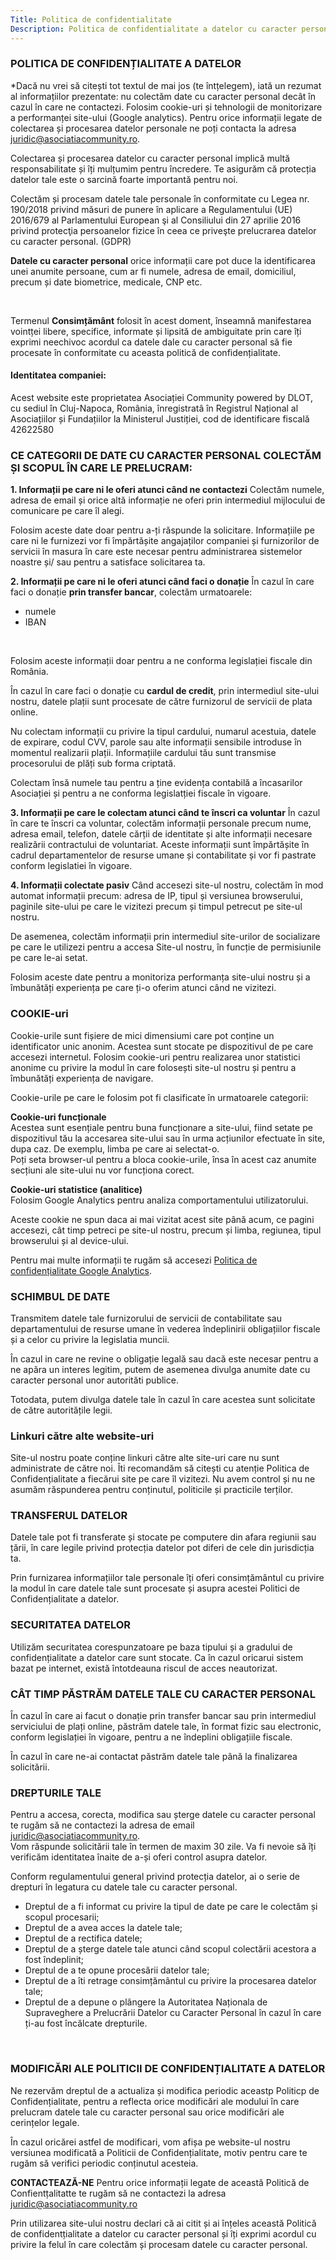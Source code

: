 ```yaml
---
Title: Politica de confidentialitate 
Description: Politica de confidentialitate a datelor cu caracter personal Asociatia Community powered by DLOT
---
```


### POLITICA DE CONFIDENȚIALITATE A DATELOR

*Dacă nu vrei să citești tot textul de mai jos (te întțelegem), iată un rezumat al informațiilor prezentate: nu colectăm date cu caracter personal decât în cazul în care ne contactezi. Folosim cookie-uri și tehnologii de monitorizare a performanței site-ului (Google analytics). Pentru orice informații legate de colectarea și procesarea datelor personale ne poți contacta la adresa [juridic@asociatiacommunity.ro](juridic@asociatiacommunity.ro).

Colectarea și procesarea datelor cu caracter personal implică multă responsabilitate și îți mulțumim pentru încredere. Te asigurăm că protecția datelor tale este o sarcină foarte importantă pentru noi.

Colectăm și procesam datele tale personale în conformitate cu Legea nr. 190/2018 privind măsuri de punere în aplicare a Regulamentului (UE) 2016/679 al Parlamentului European şi al Consiliului din 27 aprilie 2016 privind protecţia persoanelor fizice în ceea ce priveşte prelucrarea datelor cu caracter personal. (GDPR)

**Datele cu caracter personal** orice informații care pot duce la identificarea unei anumite persoane, cum ar fi numele, adresa de email, domiciliul, precum și date biometrice, medicale, CNP etc.

<br>

Termenul **Consimțământ** folosit în acest doment, înseamnă manifestarea vointței libere, specifice, informate și lipsită de ambiguitate prin care îți exprimi neechivoc acordul ca datele dale cu caracter personal să fie procesate în conformitate cu aceasta politică de confidențialitate. 

#### Identitatea companiei:
Acest website este proprietatea Asociației Community powered by DLOT, cu sediul în Cluj-Napoca, România, înregistratâ în Registrul Național al Asociațiilor și Fundațiilor la Ministerul Justiției, cod de identificare fiscală 42622580

### CE CATEGORII DE DATE CU CARACTER PERSONAL COLECTĂM ȘI SCOPUL ÎN CARE LE PRELUCRAM:

**1. Informații pe care ni le oferi atunci când ne contactezi**
Colectăm numele, adresa de email și orice altă informație ne oferi prin intermediul mijlocului de comunicare pe care îl alegi.

Folosim aceste date doar pentru a-ți răspunde la solicitare. Informațiile pe care ni le furnizezi vor fi împărtășite angajaților companiei și furnizorilor de servicii în masura în care este necesar pentru administrarea sistemelor noastre și/ sau pentru a satisface solicitarea ta.

**2. Informații pe care ni le oferi atunci când faci o donație**
În cazul în care faci o donație **prin transfer bancar**, colectăm urmatoarele:
* numele
* IBAN

<br>

Folosim aceste informații doar pentru a ne conforma legislației fiscale din România.

În cazul în care faci o donație cu **cardul de credit**, prin intermediul site-ului nostru, datele plații sunt procesate de către furnizorul de servicii de plata online.

Nu colectam informații cu privire la tipul cardului, numarul acestuia, datele de expirare, codul CVV, parole sau alte informații sensibile introduse în momentul realizarii plații. Informațiile cardului tău sunt transmise procesorului de plăți sub forma criptată.

Colectam însă numele tau pentru a ține evidența contabilă a încasarilor Asociației și pentru a ne conforma legislatției fiscale în vigoare.

[comment]: # (add information for online payment practices regarding data protection)

**3. Informații pe care le colectam atunci când te înscri ca voluntar**
În cazul în care te înscri ca voluntar, colectăm informații personale precum nume, adresa email, telefon, datele cărții de identitate și alte informații necesare realizării contractului de voluntariat. Aceste informații sunt împărtășite în cadrul departamentelor de resurse umane și contabilitate și vor fi pastrate conform legislatiei în vigoare.

**4. Informații colectate pasiv**
Când accesezi site-ul nostru, colectăm în mod automat informații precum: adresa de IP, tipul și versiunea browserului, paginile site-ului pe care le vizitezi precum și timpul petrecut pe site-ul nostru. 

De asemenea, colectăm informații prin intermediul site-urilor de socializare pe care le utilizezi pentru a accesa Site-ul nostru, în funcție de permisiunile pe care le-ai setat.

Folosim aceste date pentru a monitoriza performanța site-ului nostru și a îmbunătăți experiența pe care ți-o oferim atunci când ne vizitezi.

### COOKIE-uri
Cookie-urile sunt fișiere de mici dimensiumi care pot conține un identificator unic anonim. Acestea sunt stocate pe dispozitivul de pe care accesezi internetul. Folosim cookie-uri pentru realizarea unor statistici anonime cu privire la modul în care folosești site-ul nostru și pentru a îmbunătăți experiența de navigare. 

Cookie-urile pe care le folosim pot fi clasificate în urmatoarele categorii:  

**Cookie-uri funcționale**  
Acestea sunt esențiale pentru buna funcționare a site-ului, fiind setate pe dispozitivul tău la accesarea site-ului sau în urma acțiunilor efectuate în site, dupa caz. De exemplu, limba pe care ai selectat-o.   
Poți seta browser-ul pentru a bloca cookie-urile, însa în acest caz anumite secțiuni ale site-ului nu vor funcționa corect.

**Cookie-uri statistice (analitice)**  
Folosim Google Analytics pentru analiza comportamentului utilizatorului.

Aceste cookie ne spun daca ai mai vizitat acest site până acum, ce pagini accesezi, cât timp petreci pe site-ul nostru, precum și limba, regiunea, tipul browserului și al device-ului.

Pentru mai multe informații te rugăm să accesezi [Politica de confidențialitate Google Analytics](https://policies.google.com/privacy).

[comment]: # (add other cookies)


### SCHIMBUL DE DATE
Transmitem datele tale furnizorului de servicii de contabilitate sau departamentului de resurse umane în vederea îndeplinirii obligațiilor fiscale și a celor cu privire la legislatia muncii.

În cazul in care ne revine o obligație legală sau dacă este necesar pentru a ne apăra un interes legitim, putem de asemenea divulga anumite date cu caracter personal unor autorităti publice.

Totodata, putem divulga datele tale în cazul în care acestea sunt solicitate de către autoritățile legii.

### Linkuri către alte website-uri
Site-ul nostru poate conține linkuri către alte site-uri care nu sunt administrate de către noi. Îti recomandăm să citești cu atenție Politica de Confidențialitate a fiecărui site pe care îl vizitezi. Nu avem control și nu ne asumăm răspunderea pentru conținutul, politicile și practicile terților.

### TRANSFERUL DATELOR
Datele tale pot fi transferate și stocate pe computere din afara regiunii sau țării, în care legile privind protecția datelor pot diferi de cele din jurisdicția ta.

Prin furnizarea informațiilor tale personale îți oferi consimțământul cu privire la modul în care datele tale sunt procesate și asupra acestei Politici de Confidențialitate a datelor.

### SECURITATEA DATELOR
Utilizăm securitatea corespunzatoare pe baza tipului și a gradului de confidențialitate a datelor care sunt stocate. Ca în cazul oricarui sistem bazat pe internet, există întotdeauna riscul de acces neautorizat.

### CÂT TIMP PĂSTRĂM DATELE TALE CU CARACTER PERSONAL
În cazul în care ai facut o donație prin transfer bancar sau prin intermediul serviciului de plați online, păstrăm datele tale, în format fizic sau electronic, conform legislației în vigoare, pentru a ne îndeplini obligațiile fiscale.

În cazul în care ne-ai contactat păstrăm datele tale până la finalizarea solicitării. 

### DREPTURILE TALE
Pentru a accesa, corecta, modifica sau șterge datele cu caracter personal te rugăm să ne contactezi la adresa de email [juridic@asociatiacommunity.ro](mailto:juridic@asociatiacommunity.ro).  
Vom răspunde solicitării tale în termen de maxim 30 zile. Va fi nevoie să îți verificăm identitatea înaite de a-și oferi control asupra datelor.  

Conform regulamentului general privind protecția datelor, ai o serie de drepturi în legatura cu datele tale cu caracter personal.
* Dreptul de a fi informat cu privire la tipul de date pe care le colectăm și scopul procesarii;  
* Dreptul de a avea acces la datele tale;  
* Dreptul de a rectifica datele;  
* Dreptul de a șterge datele tale atunci când scopul colectării acestora a fost îndeplinit;  
* Dreptul de a te opune procesării datelor tale;  
* Dreptul de a îti retrage consimțământul cu privire la procesarea datelor tale;  
* Dreptul de a depune o plângere la Autoritatea Naționala de Supraveghere a Prelucrării Datelor cu Caracter Personal în cazul în care ți-au fost încălcate drepturile.

<br>

### MODIFICĂRI ALE POLITICII DE CONFIDENȚIALITATE A DATELOR
Ne rezervăm dreptul de a actualiza și modifica periodic aceastp Politicp de Confidențialitate, pentru a reflecta orice modificări ale modului în care prelucram datele tale cu caracter personal sau orice modificări ale cerințelor legale.

În cazul oricărei astfel de modificari, vom afișa pe website-ul nostru versiunea modificată a Politicii de Confidențialitate, motiv pentru care te rugăm să verifici periodic conținutul acesteia.

**CONTACTEAZĂ-NE**
Pentru orice informații legate de această Politică de Confientțalitatte te rugăm să ne contactezi la adresa [juridic@asociatiacommunity.ro](juridic@asociatiacommunity.ro)  

Prin utilizarea site-ului nostru declari că ai citit și ai înțeles această Politică de confidentțialitate a datelor cu caracter personal și îți exprimi acordul cu privire la felul în care colectăm și procesam datele cu caracter personal.
